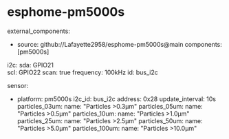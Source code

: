 # esphome-pm5000s
external_components:
  - source: github://Lafayette2958/esphome-pm5000s@main
    components: [pm5000s]

i2c:
  sda: GPIO21     
  scl: GPIO22
  scan: true
  frequency: 100kHz
  id: bus_i2c  

sensor:
  - platform: pm5000s
    i2c_id: bus_i2c
    address: 0x28
    update_interval: 10s
    particles_03um:
      name: "Particles >0.3µm"
    particles_05um:
      name: "Particles >0.5µm"
    particles_10um:
      name: "Particles >1.0µm"
    particles_25um:
      name: "Particles >2.5µm"
    particles_50um:
      name: "Particles >5.0µm"
    particles_100um:
      name: "Particles >10.0µm"

